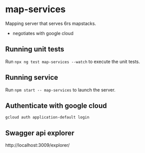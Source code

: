 # map-services

Mapping server that serves 6rs mapstacks.

- negotiates with google cloud

## Running unit tests

Run `npx ng test map-services --watch` to execute the unit tests.

## Running service

Run `npm start -- map-services` to launch the server.

## Authenticate with google cloud

`gcloud auth application-default login`

## Swagger api explorer

http://localhost:3009/explorer/
